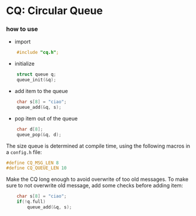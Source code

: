 # CQ: Circular Queue

### how to use
- import
```c
    #include "cq.h";
```

- initialize
```c
    struct queue q;
    queue_init(&q);
```

- add item to the queue
```c
    char s[8] = "ciao";
    queue_add(&q, s);
```

- pop item out of the queue
```c
    char d[8];
    queue_pop(&q, d);
```

The size queue is determined at compile time, using the following macros in a `config.h` file:
```c
#define CQ_MSG_LEN 8
#define CQ_QUEUE_LEN 10
```

Make the CQ long enough to avoid overwrite of too old messages.
To make sure to not overwrite old message, add some checks before adding item:
```c
    char s[8] = "ciao";
    if(!q.full)
        queue_add(&q, s);
```